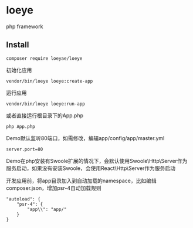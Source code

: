 # loeye
php framework

## Install
```
composer require loeyae/loeye 
```
初始化应用
```
vendor/bin/loeye loeye:create-app
```
运行应用
```
vendor/bin/loeye loeye:run-app
```
或者直接运行根目录下的App.php
```
php App.php
```
Demo默认监听80端口，如需修改，编辑app/config/app/master.yml
```
server.port=80
```
Demo在php安装有Swoole扩展的情况下，会默认使用Swoole\Http\Server作为服务启动，如果没有安装Swoole，会使用React\Http\Server作为服务启动

开发应用前，将app目录加入到自动加载的namespace，比如编辑composer.json，增加psr-4自动加载规则
```
"autoload": {
    "psr-4": {
        "app\\": "app/"
    }
}
```